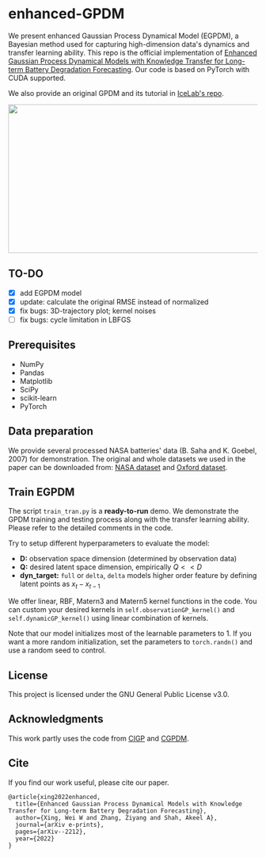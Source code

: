 # enhanced-GPDM

We present enhanced Gaussian Process Dynamical Model (EGPDM), a Bayesian method used for capturing high-dimension data's dynamics and transfer learning ability. This repo is the official implementation of [Enhanced Gaussian Process Dynamical Models with Knowledge Transfer for Long-term Battery Degradation Forecasting](https://arxiv.org/abs/2212.01609). Our code is based on PyTorch with CUDA supported.

We also provide an original GPDM and its tutorial in [IceLab's repo](https://github.com/IceLab-X/Mini-GP).

<img width="700" height="300" src="https://raw.githubusercontent.com/PericlesHat/modified-GPDM/main/assets/egpdm_nasa.png"/>

## TO-DO

- [x] add EGPDM model
- [x] update: calculate the original RMSE instead of normalized
- [x] fix bugs: 3D-trajectory plot; kernel noises
- [ ] fix bugs: cycle limitation in LBFGS

## Prerequisites

- NumPy
- Pandas
- Matplotlib
- SciPy
- scikit-learn
- PyTorch

## Data preparation

We provide several processed NASA batteries' data (B. Saha and K. Goebel, 2007) for demonstration. The original and whole datasets we used in the paper can be downloaded from: [NASA dataset](https://www.nasa.gov/content/prognostics-center-of-excellence-data-set-repository) and [Oxford dataset](https://ora.ox.ac.uk/objects/uuid:03ba4b01-cfed-46d3-9b1a-7d4a7bdf6fac).

## Train EGPDM

The script `train_tran.py` is a **ready-to-run** demo. We demonstrate the GPDM training and testing process along with the transfer learning ability. Please refer to the detailed comments in the code. 

Try to setup different hyperparameters to evaluate the model:
- **D:** observation space dimension (determined by observation data)
- **Q:** desired latent space dimension, empirically $Q << D$
- **dyn_target:** `full` or `delta`, `delta` models higher order feature by defining latent points as $x_t - x_{t-1}$

We offer linear, RBF, Matern3 and Matern5 kernel functions in the code. You can custom your desired kernels in `self.observationGP_kernel()` and `self.dynamicGP_kernel()` using linear combination of kernels.

Note that our model initializes most of the learnable parameters to $1$. If you want a more random initialization, set the parameters to `torch.randn()` and use a random seed to control.

## License

This project is licensed under the GNU General Public License v3.0.

## Acknowledgments

This work partly uses the code from [CIGP](https://github.com/IceLab-X/Mini-GP/blob/main/cigp_v14.py) and [CGPDM](https://github.com/fabio-amadio/cgpdm_lib).

## Cite

If you find our work useful, please cite our paper.
```
@article{xing2022enhanced,
  title={Enhanced Gaussian Process Dynamical Models with Knowledge Transfer for Long-term Battery Degradation Forecasting},
  author={Xing, Wei W and Zhang, Ziyang and Shah, Akeel A},
  journal={arXiv e-prints},
  pages={arXiv--2212},
  year={2022}
}
```
